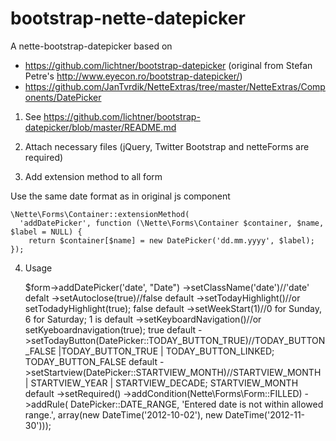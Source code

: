 bootstrap-nette-datepicker
==========================

A nette-bootstrap-datepicker based on 
  - https://github.com/lichtner/bootstrap-datepicker (original from Stefan Petre's http://www.eyecon.ro/bootstrap-datepicker/)
  - https://github.com/JanTvrdik/NetteExtras/tree/master/NetteExtras/Components/DatePicker

1) See https://github.com/lichtner/bootstrap-datepicker/blob/master/README.md

2) Attach necessary files (jQuery, Twitter Bootstrap and netteForms are required)

    <link href="{$basePath}/css/datepicker.css" rel="stylesheet" media="screen">
    <script src="{$basePath}/js/bootstrap-datepicker.js"></script>

3) Add extension method to all form

Use the same date format as in original js component

    \Nette\Forms\Container::extensionMethod(
      'addDatePicker', function (\Nette\Forms\Container $container, $name, $label = NULL) {
        return $container[$name] = new DatePicker('dd.mm.yyyy', $label);
    });

4) Usage

    $form->addDatePicker('date', "Date")
	  ->setClassName('date')//'date' defalt
	  ->setAutoclose(true)//false default
	  ->setTodayHighlight()//or setTodadyHighlight(true); false default
	  ->setWeekStart(1)//0 for Sunday, 6 for Saturday; 1 is default
	  ->setKeyboardNavigation()//or setKyeboardnavigation(true); true default
	  ->setTodayButton(DatePicker::TODAY_BUTTON_TRUE)//TODAY_BUTTON_FALSE |TODAY_BUTTON_TRUE | TODAY_BUTTON_LINKED; TODAY_BUTTON_FALSE default
	  ->setStartview(DatePicker::STARTVIEW_MONTH)//STARTVIEW_MONTH | STARTVIEW_YEAR | STARTVIEW_DECADE; STARTVIEW_MONTH default
	  ->setRequired()
	  ->addCondition(Nette\Forms\Form::FILLED)
	  ->addRule(
			DatePicker::DATE_RANGE,
			'Entered date is not within allowed range.',
			array(new DateTime('2012-10-02'),	new DateTime('2012-11-30')));


